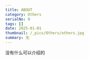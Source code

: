 ```yaml
---
title: ABOUT
category: Others
serialNo: 0
tags: []
date: 2025-01-01
thumbnail: /_pics/Others/others.jpg
summary: 无
---
```


没有什么可以介绍的
